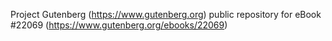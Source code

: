 Project Gutenberg (https://www.gutenberg.org) public repository for eBook #22069 (https://www.gutenberg.org/ebooks/22069)
